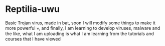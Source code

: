 # Reptilia-uwu
Basic Trojan virus, made in bat, soon I will modify some things to make it more powerful 💀, and finally, I am learning to develop viruses, malware and the like, what I am uploading is what I am learning from the tutorials and courses that I have viewed
